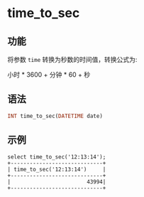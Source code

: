 # time_to_sec

## 功能

将参数 `time` 转换为秒数的时间值，转换公式为:

小时 * 3600 + 分钟 * 60 + 秒

## 语法

```Haskell
INT time_to_sec(DATETIME date)
```

## 示例

```plain text
select time_to_sec('12:13:14');
+-----------------------------+
| time_to_sec('12:13:14')     |
+-----------------------------+
|                        43994|
+-----------------------------+
```
